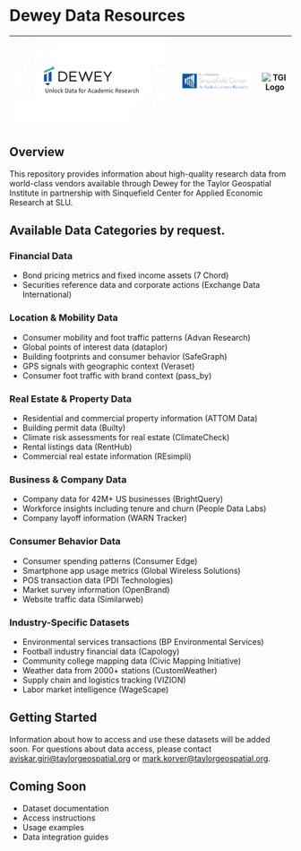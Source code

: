 # Dewey Data Resources
| ![Dewey Logo](dewey.png) | ![SACER Logo](scaer.png) | ![TGI Logo](tgi.avif) |
|:------------------------:|:------------------------:|:----------------------:|
## Overview
This repository provides information about high-quality research data from world-class vendors available through Dewey for the Taylor Geospatial Institute in partnership with 
Sinquefield Center for Applied Economic Research at SLU.

## Available Data Categories by request.

### Financial Data
- Bond pricing metrics and fixed income assets (7 Chord)
- Securities reference data and corporate actions (Exchange Data International)

### Location & Mobility Data
- Consumer mobility and foot traffic patterns (Advan Research)
- Global points of interest data (dataplor)
- Building footprints and consumer behavior (SafeGraph)
- GPS signals with geographic context (Veraset)
- Consumer foot traffic with brand context (pass_by)

### Real Estate & Property Data
- Residential and commercial property information (ATTOM Data)
- Building permit data (Builty)
- Climate risk assessments for real estate (ClimateCheck)
- Rental listings data (RentHub)
- Commercial real estate information (REsimpli)

### Business & Company Data
- Company data for 42M+ US businesses (BrightQuery)
- Workforce insights including tenure and churn (People Data Labs)
- Company layoff information (WARN Tracker)

### Consumer Behavior Data
- Consumer spending patterns (Consumer Edge)
- Smartphone app usage metrics (Global Wireless Solutions)
- POS transaction data (PDI Technologies)
- Market survey information (OpenBrand)
- Website traffic data (Similarweb)

### Industry-Specific Datasets
- Environmental services transactions (BP Environmental Services)
- Football industry financial data (Capology)
- Community college mapping data (Civic Mapping Initiative)
- Weather data from 2000+ stations (CustomWeather)
- Supply chain and logistics tracking (VIZION)
- Labor market intelligence (WageScape)

## Getting Started
Information about how to access and use these datasets will be added soon. For questions about data access, please contact aviskar.giri@taylorgeospatial.org or mark.korver@taylorgeospatial.org.

## Coming Soon
- Dataset documentation
- Access instructions
- Usage examples
- Data integration guides
